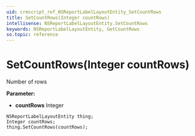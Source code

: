 ```yaml
---
uid: crmscript_ref_NSReportLabelLayoutEntity_SetCountRows
title: SetCountRows(Integer countRows)
intellisense: NSReportLabelLayoutEntity.SetCountRows
keywords: NSReportLabelLayoutEntity, GetCountRows
so.topic: reference
---
```


# SetCountRows(Integer countRows)

Number of rows

**Parameter:** 
* **countRows** Integer

```crmscript
NSReportLabelLayoutEntity thing;
Integer countRows;
thing.SetCountRows(countRows);
```

